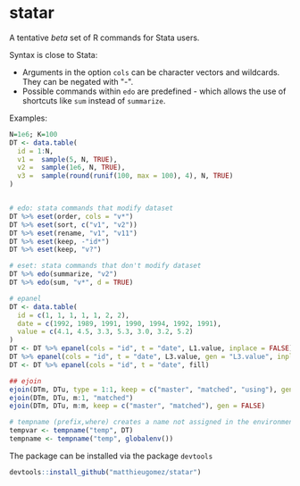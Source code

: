 statar
======

A tentative *beta* set of R commands for Stata users. 

Syntax is close to Stata:
- Arguments in the option `cols` can be character vectors and wildcards. They can be negated with "-". 
- Possible commands within `edo` are predefined - which allows the use of shortcuts like `sum` instead of `summarize`.


Examples:
````R
N=1e6; K=100
DT <- data.table(
  id = 1:N,
  v1 =  sample(5, N, TRUE),                          
  v2 =  sample(1e6, N, TRUE),                       
  v3 =  sample(round(runif(100, max = 100), 4), N, TRUE) 
)


# edo: stata commands that modify dataset
DT %>% eset(order, cols = "v*")
DT %>% eset(sort, c("v1", "v2"))
DT %>% eset(rename, "v1", "v11")
DT %>% eset(keep, -"id*")
DT %>% eset(keep, "v?")

# eset: stata commands that don't modify dataset
DT %>% edo(summarize, "v2")
DT %>% edo(sum, "v*", d = TRUE)

# epanel 
DT <- data.table(
  id = c(1, 1, 1, 1, 1, 2, 2), 
  date = c(1992, 1989, 1991, 1990, 1994, 1992, 1991), 
  value = c(4.1, 4.5, 3.3, 5.3, 3.0, 3.2, 5.2)
)
DT <- DT %>% epanel(cols = "id", t = "date", L1.value, inplace = FALSE)
DT %>% epanel(cols = "id", t = "date", L3.value, gen = "L3.value", inplace = TRUE)
DT <- DT %>% epanel(cols = "id", t = "date", fill)

## ejoin 
ejoin(DTm, DTu, type = 1:1, keep = c("master", "matched", "using"), gen = "_merge")
ejoin(DTm, DTu, m:1, "matched")
ejoin(DTm, DTu, m:m, keep = c("master", "matched"), gen = FALSE)

# tempname (prefix,where) creates a name not assigned in the environment specified by the second variable
tempvar <- tempname("temp", DT)
tempname <- tempname("temp", globalenv())

````

The package can be installed via the package `devtools`

````R
devtools::install_github("matthieugomez/statar")
````
